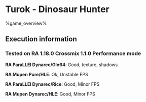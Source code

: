# Turok - Dinosaur Hunter 

%game_overview%

## Execution information

### Tested on RA 1.18.0 Crossmix 1.1.0 Performance mode

**RA ParaLLEl Dynarec/Gln64**: Good, texture, shadows

**RA Mupen Pure/HLE**: Ok, Unstable FPS

**RA ParaLLEl Dynarec/Rice**: Good, Minor FPS

**RA Mupen Dynarec/HLE**: Good, Minor FPS